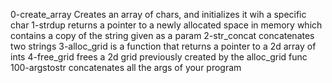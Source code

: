 0-create_array Creates an array of chars, and initializes it wih a specific char
1-strdup returns a pointer to a newly allocated space in memory which contains a copy of the string given as a param
2-str_concat concatenates two strings
3-alloc_grid is a function that returns a pointer to a 2d array of ints
4-free_grid frees a 2d grid previously created by the alloc_grid func
100-argstostr concatenates all the args of your program
